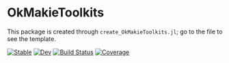 # OkMakieToolkits
This package is created through `create_OkMakieToolkits.jl`; go to the file to see the template.


[![Stable](https://img.shields.io/badge/docs-stable-blue.svg)](https://okatsn.github.io/OkMakieToolkits.jl/stable/)
[![Dev](https://img.shields.io/badge/docs-dev-blue.svg)](https://okatsn.github.io/OkMakieToolkits.jl/dev/)
[![Build Status](https://github.com/okatsn/OkMakieToolkits.jl/actions/workflows/DocCI.yml/badge.svg?branch=main)](https://github.com/okatsn/OkMakieToolkits.jl/actions/workflows/DocCI.yml?query=branch%3Amain)
[![Coverage](https://codecov.io/gh/okatsn/OkMakieToolkits.jl/branch/main/graph/badge.svg)](https://codecov.io/gh/okatsn/OkMakieToolkits.jl)
